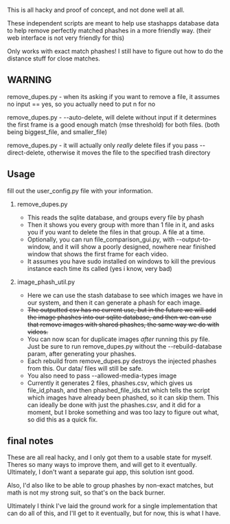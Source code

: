 This is all hacky and proof of concept, and not done well at all.

These independent scripts are meant to help use stashapps database data to help remove perfectly matched phashes in a more friendly way.
(their web interface is not very friendly for this)

Only works with exact match phashes! I still have to figure out how to do the distance stuff for close matches.

## WARNING
remove_dupes.py - when its asking if you want to remove a file, it assumes no input == yes, so you actually need to put n for no

remove_dupes.py - --auto-delete, will delete without input if it determines the first frame is a good enough match (mse threshold) for both files. (both being biggest_file, and smaller_file)

remove_dupes.py - it will actually only *really* delete files if you pass --direct-delete, otherwise it moves the file to the specified trash directory

## Usage

fill out the user_config.py file with your information.

1. remove_dupes.py
    - This reads the sqlite database, and groups every file by phash
    - Then it shows you every group with more than 1 file in it, and asks you if you want to delete the files in that group. A file at a time.
    - Optionally, you can run file_comparison_gui.py, with --output-to-window, and it will show a poorly designed, nowhere near finished window that shows the first frame for each video.
    - It assumes you have sudo installed on windows to kill the previous instance each time its called (yes i know, very bad)

2.  image_phash_util.py
    - Here we can use the stash database to see which images we have in our system, and then it can generate a phash for each image.
    - ~~The outputted csv has no current use, but in the future we will add the image phashes into our sqlite database, and then we can use that remove images with shared phashes, the same way we do with videos.~~
    - You can now scan for duplicate images *after* running this py file. Just be sure to run remove_dupes.py without the --rebuild-database param, after generating your phashes.
    - Each rebuild from remove_dupes.py destroys the injected phashes from this. Our data/ files will still be safe.
    - You also need to pass --allowed-media-types image
    - Currently it generates 2 files, phashes.csv, which gives us file_id,phash, and then phashed_file_ids.txt which tells the script which images have already been phashed, so it can skip them. This can ideally be done with just the phashes.csv, and it did for a moment, but I broke something and was too lazy to figure out what, so did this as a quick fix.


## final notes

These are all real hacky, and I only got them to a usable state for myself. Theres so many ways to improve them, and will get to it eventually.
Ultimately, I don't want a separate gui app, this solution isnt good.

Also, I'd also like to be able to group phashes by non-exact matches, but math is not my strong suit, so that's on the back burner.

Ultimately I think I've laid the ground work for a single implementation that can do all of this, and I'll get to it eventually, but for now, this is what I have.
